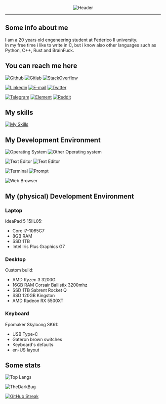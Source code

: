 <div align="center">

![Header](https://raw.githubusercontent.com/TheDarkBug/TheDarkBug/main/header.svg?sanitize=true)
</div>

---

## Some info about me

I am a 20<!-- <script type="text/javascript"> document.writeln(Math.trunc(((new Date().getTime() / 1000) - 1038006000) / 31709800)); </script> --> years old engeneering student at Federico II university.\
In my free time i like to write in C, but i know also other languages such as Python, C++, Rust and BrainFuck.

## You can reach me here

[![Github](https://img.shields.io/badge/GitHub-100000?style=for-the-badge&logo=github&logoColor=white)](https://github.com/TheDarkBug)
[![Gitlab](https://img.shields.io/badge/GitLab-330F63?style=for-the-badge&logo=gitlab&logoColor=white)](https://gitlab.com/TheDarkBug)
[![StackOverflow](https://img.shields.io/badge/Stack_Overflow-FE7A16?style=for-the-badge&logo=stack-overflow&logoColor=white)](https://stackoverflow.com/users/13943366/adriano-oliviero?tab=profile)
<!-- [XDA Developers](https://img.shields.io/badge/xda%20developers-2DAAE9?style=for-the-badge&logo=xda-developers&logoColor=white) -->

[![Linkedin](https://img.shields.io/badge/LinkedIn-0077B5?style=for-the-badge&logo=linkedin&logoColor=white)](https://www.linkedin.com/in/adriano-oliviero-2753a11b1/)
[![E-mail](https://img.shields.io/badge/Gmail-D14836?style=for-the-badge&logo=gmail&logoColor=white)](adrianoliviero23@gmail.com)
[![Twitter](https://img.shields.io/badge/Twitter-1DA1F2?style=for-the-badge&logo=twitter&logoColor=white)](https://twitter.com/a_oliviero_)

[![Telegram](https://img.shields.io/badge/Telegram-2CA5E0?style=for-the-badge&logo=telegram&logoColor=white)](https://t.me/TheDarkBug)
[![Element](https://img.shields.io/badge/Element-0DBD8B?style=for-the-badge&logo=element&logoColor=white)](https://matrix.to/#/@thedarkbug:matrix.org)
[![Reddit](https://img.shields.io/badge/Reddit-FF4500?style=for-the-badge&logo=reddit&logoColor=white)](https://reddit.com/u/TheDarkBug)

## My skills

[![My Skills](https://skillicons.dev/icons?i=c,cpp,rust,py,latex,git,linux,md,regex,wasm,androidstudio,docker,gtk,neovim)](https://skillicons.dev)

## My Development Environment

![Operating System](https://img.shields.io/badge/Arch_Linux-1793D1?style=for-the-badge&logo=arch-linux&logoColor=white)
![Other Operating system](https://img.shields.io/badge/Windows-0078D6?style=for-the-badge&logo=windows&logoColor=white)

![Text Editor](https://img.shields.io/badge/NeoVim-%2357A143.svg?&style=for-the-badge&logo=neovim&logoColor=white)
![Text Editor](https://img.shields.io/badge/Visual_Studio_Code-0078D4?style=for-the-badge&logo=visual%20studio%20code&logoColor=white)

![Terminal](https://img.shields.io/badge/alacritty-F46D01?style=for-the-badge&logo=alacritty&logoColor=white)
![Prompt](https://img.shields.io/badge/starship-DD0B78?style=for-the-badge&logo=starship&logoColor=white)

![Web Browser](https://img.shields.io/badge/Firefox_Browser-FF7139?style=for-the-badge&logo=Firefox-Browser&logoColor=white)

## My (physical) Development Environment

### Laptop

IdeaPad 5 15IIL05:

- Core i7-1065G7
- 8GB RAM
- SSD 1TB
- Intel Iris Plus Graphics G7

### Desktop

Custom build:

- AMD Ryzen 3 3200G
- 16GB RAM Corsair Ballistix 3200mhz
- SSD 1TB Sabrent Rocket Q
- SSD 120GB Kingston
- AMD Radeon RX 5500XT

### Keyboard

Epomaker Skyloong SK61:

- USB Type-C
- Gateron brown switches
- Keyboard's defaults
- en-US layout

## Some stats

![Top Langs](https://github-readme-stats.vercel.app/api/top-langs/?username=TheDarkBug&count_private=true&langs_count=80&theme=dark&layout=compact)

![TheDarkBug](https://github-readme-stats.vercel.app/api?username=TheDarkBug&show_icons=true&count_private=true&locale=en&include_all_commits=true&theme=dark&layout=compact)

[![GitHub Streak](https://github-readme-streak-stats.herokuapp.com/?user=TheDarkBug&theme=dark)](https://git.io/streak-stats)
